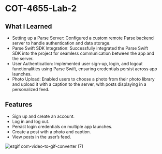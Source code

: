 # COT-4655-Lab-2

## What I Learned
* Setting up a Parse Server: Configured a custom remote Parse backend server to handle authentication and data storage.
* Parse Swift SDK Integration: Successfully integrated the Parse Swift SDK into the project for seamless communication between the app and the server.
* User Authentication: Implemented user sign-up, login, and logout functionalities using Parse Swift, ensuring credentials persist across app launches.
* Photo Upload: Enabled users to choose a photo from their photo library and upload it with a caption to the server, with posts displaying in a personalized feed.

## Features
* Sign up and create an account.
* Log in and log out.
* Persist login credentials on multiple app launches.
* Create a post with a photo and caption.
* View posts in the user’s feed.


![ezgif com-video-to-gif-converter (7)](https://github.com/user-attachments/assets/6b57df7f-bf00-4a82-ac3c-7aaf75635dd1)

